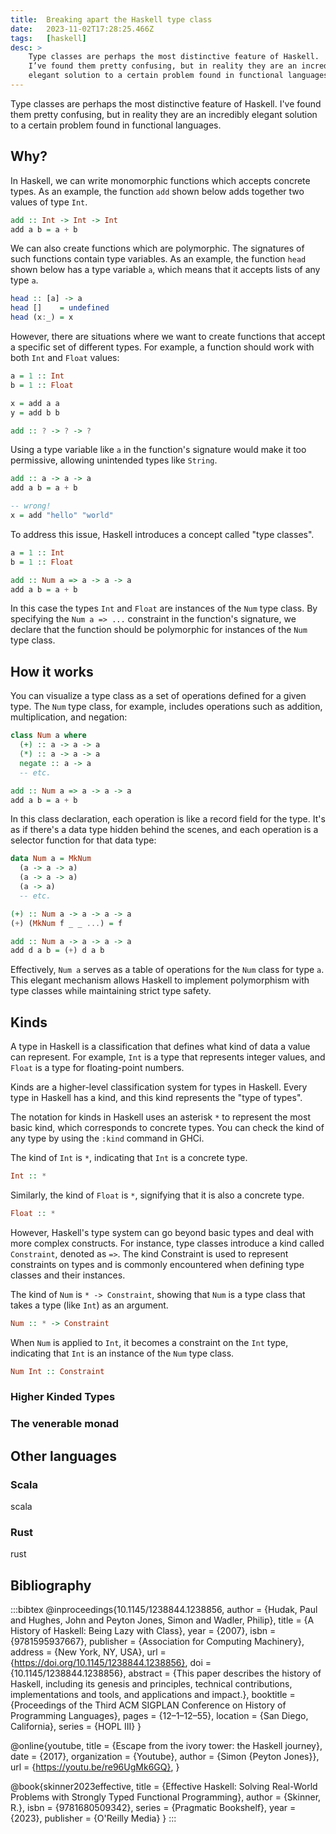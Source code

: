 ```yaml
---
title:  Breaking apart the Haskell type class
date:   2023-11-02T17:28:25.466Z
tags:   [haskell]
desc: >
    Type classes are perhaps the most distinctive feature of Haskell.
    I’ve found them pretty confusing, but in reality they are an incredibly
    elegant solution to a certain problem found in functional languages.
---
```


Type classes are perhaps the most distinctive feature of Haskell.
I've found them pretty confusing, but in reality they are an incredibly elegant solution to a certain problem found in functional languages.

## Why?

In Haskell, we can write monomorphic functions which accepts concrete types.
As an example, the function `add` shown below adds together two values of type `Int`.

```haskell
add :: Int -> Int -> Int
add a b = a + b
```

We can also create functions which are polymorphic.
The signatures of such functions contain type variables.
As an example, the function `head` shown below has a type variable `a`, which means that it accepts lists of any type `a`.

```haskell
head :: [a] -> a
head []    = undefined
head (x:_) = x
```

However, there are situations where we want to create functions that accept a specific set of different types.
For example, a function should work with both `Int` and `Float` values:

```haskell
a = 1 :: Int
b = 1 :: Float

x = add a a
y = add b b

add :: ? -> ? -> ?
```

Using a type variable like `a` in the function's signature would make it too permissive, allowing unintended types like `String`.

```haskell
add :: a -> a -> a
add a b = a + b

-- wrong!
x = add "hello" "world"
```

To address this issue, Haskell introduces a concept called "type classes".

```haskell
a = 1 :: Int
b = 1 :: Float

add :: Num a => a -> a -> a
add a b = a + b
```

In this case the types `Int` and `Float` are instances of the `Num` type class.
By specifying the `Num a => ...` constraint in the function's signature, we declare that the function should be polymorphic for instances of the `Num` type class.

## How it works

You can visualize a type class as a set of operations defined for a given type.
The `Num` type class, for example, includes operations such as addition, multiplication, and negation:

```haskell
class Num a where
  (+) :: a -> a -> a
  (*) :: a -> a -> a
  negate :: a -> a
  -- etc.

add :: Num a => a -> a -> a
add a b = a + b
```

In this class declaration, each operation is like a record field for the type.
It's as if there's a data type hidden behind the scenes, and each operation is a selector function for that data type:

```haskell
data Num a = MkNum
  (a -> a -> a)
  (a -> a -> a)
  (a -> a)
  -- etc.

(+) :: Num a -> a -> a -> a
(+) (MkNum f _ _ ...) = f

add :: Num a -> a -> a -> a
add d a b = (+) d a b
```

Effectively, `Num a` serves as a table of operations for the `Num` class for type `a`.
This elegant mechanism allows Haskell to implement polymorphism with type classes while maintaining strict type safety.


## Kinds

A type in Haskell is a classification that defines what kind of data a value can represent.
For example, `Int` is a type that represents integer values, and `Float` is a type for floating-point numbers.

Kinds are a higher-level classification system for types in Haskell.
Every type in Haskell has a kind, and this kind represents the "type of types".

The notation for kinds in Haskell uses an asterisk `*` to represent the most basic kind, which corresponds to concrete types.
You can check the kind of any type by using the `:kind` command in GHCi.

The kind of `Int` is `*`, indicating that `Int` is a concrete type.
```haskell
Int :: *
```

Similarly, the kind of `Float` is `*`, signifying that it is also a concrete type.
```haskell
Float :: *
```

However, Haskell's type system can go beyond basic types and deal with more complex constructs.
For instance, type classes introduce a kind called `Constraint`, denoted as `=>`.
The kind Constraint is used to represent constraints on types and is commonly encountered when defining type classes and their instances.

The kind of `Num` is `* -> Constraint`, showing that `Num` is a type class that takes a type (like `Int`) as an argument.
```haskell
Num :: * -> Constraint
```

When `Num` is applied to `Int`, it becomes a constraint on the `Int` type, indicating that `Int` is an instance of the `Num` type class.
```haskell
Num Int :: Constraint
```

### Higher Kinded Types

### The venerable monad

## Other languages

### Scala

scala

### Rust

rust


## Bibliography

:::bibtex
@inproceedings{10.1145/1238844.1238856,
  author = {Hudak, Paul and Hughes, John and Peyton Jones, Simon and Wadler, Philip},
  title  = {A History of Haskell: Being Lazy with Class},
  year   = {2007},
  isbn   = {9781595937667},
  publisher = {Association for Computing Machinery},
  address = {New York, NY, USA},
  url    = {https://doi.org/10.1145/1238844.1238856},
  doi    = {10.1145/1238844.1238856},
  abstract = {This paper describes the history of Haskell, including its genesis and principles, technical contributions, implementations and tools, and applications and impact.},
  booktitle = {Proceedings of the Third ACM SIGPLAN Conference on History of Programming Languages},
  pages  = {12–1–12–55},
  location = {San Diego, California},
  series = {HOPL III}
}

@online{youtube,
  title  = {Escape from the ivory tower: the Haskell journey},
  date   = {2017},
  organization = {Youtube},
  author = {Simon {Peyton Jones}},
  url    = {https://youtu.be/re96UgMk6GQ},
}

@book{skinner2023effective,
  title  = {Effective Haskell: Solving Real-World Problems with Strongly Typed Functional Programming},
  author = {Skinner, R.},
  isbn   = {9781680509342},
  series = {Pragmatic Bookshelf},
  year   = {2023},
  publisher = {O'Reilly Media}
}
:::
